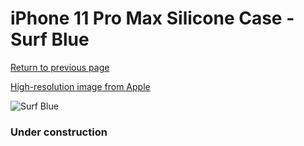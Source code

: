 # iPhone 11 Pro Max Silicone Case - Surf Blue

[Return to previous page](/iphone_11)

[High-resolution image from Apple](https://store.storeimages.cdn-apple.com/8756/as-images.apple.com/is/MY1J2?wid=4500&hei=4500&fmt=png)

<div style="width: 384px"><img src="/everypreview/MY1J2.png" alt="Surf Blue"></div>

### Under construction
